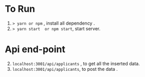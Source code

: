 
To Run
============
1. `> yarn or npm` , install all dependency .
2. `> yarn start  or npm start`, start server.



Api end-point
============
2. `localhost:3001/api/applicants` , to get all the inserted data.
3. `localhost:3001/api/applicants`, to post the data .


